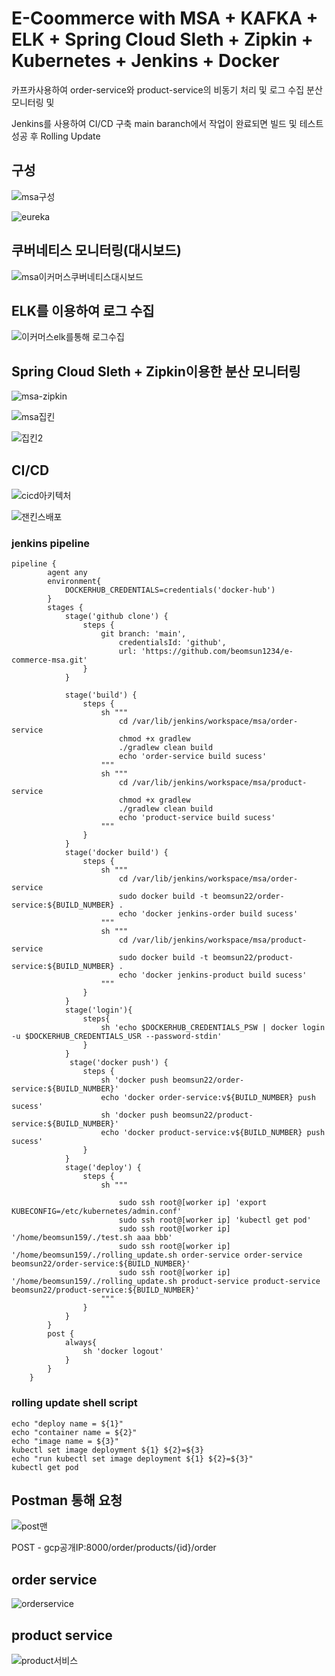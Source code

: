# E-Coommerce with MSA + KAFKA + ELK + Spring Cloud Sleth + Zipkin + Kubernetes + Jenkins + Docker

카프카사용하여 order-service와 product-service의 비동기 처리 및 로그 수집 분산 모니터링 및 

Jenkins를 사용하여 CI/CD 구축  main baranch에서 작업이 완료되면 빌드 및 테스트 성공 후 Rolling Update

## 구성


![msa구성](https://user-images.githubusercontent.com/68090443/151831066-cce6235c-8d43-463c-9bee-eb577594138e.PNG)


![eureka](https://user-images.githubusercontent.com/68090443/151831364-365bb19b-c74c-4474-ae5c-abafa551a185.jpg)



## 쿠버네티스 모니터링(대시보드)


![msa이커머스쿠버네티스대시보드](https://user-images.githubusercontent.com/68090443/151829426-f4946363-5398-462e-99db-3790717b4b0f.PNG)



## ELK를 이용하여 로그 수집

![이커머스elk를통해 로그수집](https://user-images.githubusercontent.com/68090443/149524277-b2e0f27d-dcee-4b48-96dc-f07a558d8452.PNG)


## Spring Cloud Sleth + Zipkin이용한 분산 모니터링


![msa-zipkin](https://user-images.githubusercontent.com/68090443/151829255-3632efe7-f410-4f0a-8e9a-c2cefa843d35.jpg)



![msa집킨](https://user-images.githubusercontent.com/68090443/151829316-656a5303-a523-4db8-9fb2-3b0dbda4fb3e.jpg)



![집킨2](https://user-images.githubusercontent.com/68090443/149607350-66b00393-5881-4703-98ef-42c2ec1361d3.PNG)

## CI/CD


![cicd아키텍처](https://user-images.githubusercontent.com/68090443/151831132-f4d0e027-b5af-4b74-8946-65d13d94927b.PNG)


![잰킨스배포](https://user-images.githubusercontent.com/68090443/151829757-f50f0047-3879-4df8-bf33-c03b2ec78461.jpg)


### jenkins pipeline 

    pipeline {
            agent any
            environment{
                DOCKERHUB_CREDENTIALS=credentials('docker-hub')
            }
            stages {
                stage('github clone') {
                    steps {
                        git branch: 'main',
                            credentialsId: 'github',
                            url: 'https://github.com/beomsun1234/e-commerce-msa.git'
                    }
                }

                stage('build') {
                    steps {
                        sh """
                            cd /var/lib/jenkins/workspace/msa/order-service
                            chmod +x gradlew
                            ./gradlew clean build 
                            echo 'order-service build sucess'
                        """
                        sh """
                            cd /var/lib/jenkins/workspace/msa/product-service
                            chmod +x gradlew
                            ./gradlew clean build
                            echo 'product-service build sucess'
                        """
                    }
                }
                stage('docker build') {
                    steps {
                        sh """
                            cd /var/lib/jenkins/workspace/msa/order-service
                            sudo docker build -t beomsun22/order-service:${BUILD_NUMBER} .
                            echo 'docker jenkins-order build sucess'
                        """
                        sh """
                            cd /var/lib/jenkins/workspace/msa/product-service
                            sudo docker build -t beomsun22/product-service:${BUILD_NUMBER} .
                            echo 'docker jenkins-product build sucess'
                        """
                    }
                }
                stage('login'){
                    steps{
                        sh 'echo $DOCKERHUB_CREDENTIALS_PSW | docker login -u $DOCKERHUB_CREDENTIALS_USR --password-stdin'
                    }
                }
                 stage('docker push') {
                    steps {
                        sh 'docker push beomsun22/order-service:${BUILD_NUMBER}'
                        echo 'docker order-service:v${BUILD_NUMBER} push sucess'
                        sh 'docker push beomsun22/product-service:${BUILD_NUMBER}'
                        echo 'docker product-service:v${BUILD_NUMBER} push sucess'
                    }
                }
                stage('deploy') {
                    steps {
                        sh """

                            sudo ssh root@[worker ip] 'export KUBECONFIG=/etc/kubernetes/admin.conf'
                            sudo ssh root@[worker ip] 'kubectl get pod'
                            sudo ssh root@[worker ip] '/home/beomsun159/./test.sh aaa bbb'
                            sudo ssh root@[worker ip] '/home/beomsun159/./rolling_update.sh order-service order-service beomsun22/order-service:${BUILD_NUMBER}'
                            sudo ssh root@[worker ip] '/home/beomsun159/./rolling_update.sh product-service product-service beomsun22/product-service:${BUILD_NUMBER}'
                        """
                    }
                }
            }
            post {
                always{
                    sh 'docker logout'
                }
            }
        }

### rolling update shell script 

    echo "deploy name = ${1}"
    echo "container name = ${2}"
    echo "image name = ${3}"
    kubectl set image deployment ${1} ${2}=${3}
    echo "run kubectl set image deployment ${1} ${2}=${3}"
    kubectl get pod



## Postman 통해 요청


![post맨](https://user-images.githubusercontent.com/68090443/151830984-213203ec-a873-4271-b3b3-6aaf566495ff.PNG)


POST - gcp공개IP:8000/order/products/{id}/order


## order service 

![orderservice](https://user-images.githubusercontent.com/68090443/149526116-0a9ff3c3-8eea-452c-9dec-2756fc16360f.PNG)


## product service

![product서비스](https://user-images.githubusercontent.com/68090443/149526146-976695f4-4ddd-41d4-92f7-3bada5bfceba.PNG)


